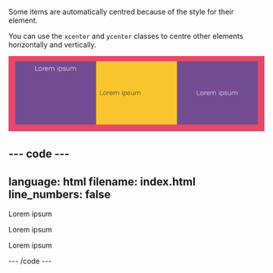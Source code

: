Some items are automatically centred because of the style for their element.

You can use the `xcenter` and `ycenter` classes to centre other elements horizontally and vertically.

![Three blocks. The first block has text centred horizontally, the second block has text centred vertically, and the third block has text centred horizontally and vertically.](images/center-text.png)

## --- code ---

language: html
filename: index.html
line_numbers: false
--------------------------------------------------------

<section class="wrap">
  <div class="tertiary xcenter  tile">
    <p>Lorem ipsum</p>
  </div>
  <div class="secondary ycenter tile">
    <p>Lorem ipsum</p>
  </div>
  <div class="tertiary xcenter ycenter tile">
     <p>Lorem ipsum</p>
  </div>
</section>

\--- /code ---
